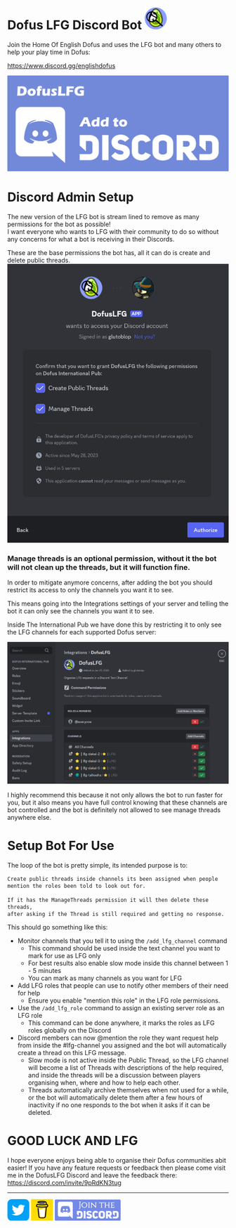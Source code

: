 # Dofus LFG Discord Bot  ﻿<img src="https://raw.githubusercontent.com/Glutoblop/DofusLFGDocs/main/res/Icon/Icon.png" width=50 height=50/>
Join the Home Of English Dofus and uses the LFG bot and many others to help your play time in Dofus:   
  
https://www.discord.gg/englishdofus

[<img src="https://raw.githubusercontent.com/Glutoblop/DofusLFGDocs/refs/heads/main/res/Icon/add_to_discord.png" width=550>](https://discord.com/oauth2/authorize?client_id=1112419871557431297)

 # Discord Admin Setup
The new version of the LFG bot is stream lined to remove as many permissions for the bot as possible!  
I want everyone who wants to LFG with their community to do so without any concerns for what a bot is receiving in their Discords.  
  
  These are the base permissions the bot has, all it can do is create and delete public threads.
 <img src="https://raw.githubusercontent.com/Glutoblop/DofusLFGDocs/refs/heads/main/res/permissions.png" width=600>

### Manage threads is an optional permission, without it the bot will not clean up the threads, but it will function fine. 

In order to mitigate anymore concerns, after adding the bot you should restrict its access to only the channels you want it to see.

This means going into the Integrations settings of your server and telling the bot it can only see the channels you want it to see. 

Inside The International Pub we have done this by restricting it to only see the LFG channels for each supported Dofus server:

 <img src="https://raw.githubusercontent.com/Glutoblop/DofusLFGDocs/refs/heads/main/res/intergration.png" width=600>
 
I highly recommend this  because it not only allows the bot to run faster for you, but it also means you have full control knowing that these channels are bot controlled and the bot is definitely not allowed to see manage threads anywhere else. 

# Setup Bot For Use

The loop of the bot is pretty simple, its intended purpose is to:
```
Create public threads inside channels its been assigned when people 
mention the roles been told to look out for.

If it has the ManageThreads permission it will then delete these threads, 
after asking if the Thread is still required and getting no response. 
```
This should go something like this: 
* Monitor channels that you tell it to using the `/add_lfg_channel` command
    * This command should be used inside the text channel you want to mark for use as LFG only
    * For best results also enable slow mode inside this channel between 1 - 5 minutes
    * You can mark as many channels as you want for LFG
* Add LFG roles that people can use to notify other members of their need for help
   * Ensure you enable "mention this role" in the LFG role permissions.
* Use the `/add_lfg_role` command to assign an existing server role as an LFG role
    * This command can be done anywhere, it marks the roles as LFG roles globally on the Discord
* Discord members can now @mention the role they want request help from inside the #lfg-channel you assigned and the bot will automatically create a thread on this LFG message.
    * Slow mode is not active inside the Public Thread, so the LFG channel will become a list of Threads with descriptions of the help required, and inside the threads will be a discussion between players organising when, where and how to help each other. 
    * Threads automatically archive themselves when not used for a while, or the bot will automatically delete them after a few hours of inactivity if no one responds to the bot when it asks if it can be deleted. 

# GOOD LUCK AND LFG
I hope everyone enjoys being able to organise their Dofus communities abit easier!
If you have any feature requests or feedback then please come visit me in the DofusLFG Discord and leave the feedback there:
https://discord.com/invite/9pRdKN3tug


--------------------------------------
[<img src="https://raw.githubusercontent.com/Glutoblop/DofusLFGDocs/main/res/Icon/twitter_icon.png" width=50>](https://twitter.com/Glutoblop) [<img src="https://raw.githubusercontent.com/Glutoblop/DofusLFGDocs/main/res/Icon/buy_coffee.png" width=50>](https://www.buymeacoffee.com/glutoblop) [<img src="https://raw.githubusercontent.com/Glutoblop/DofusLFGDocs/main/res/Icon/join_discord.png" width=150>](https://www.discord.gg/englishdofus)

